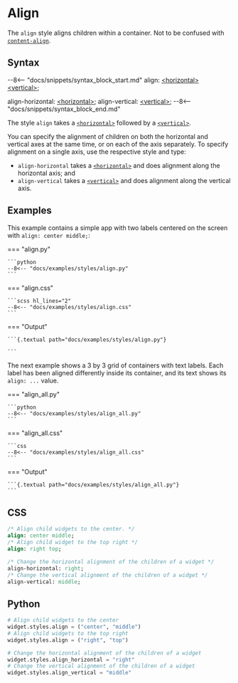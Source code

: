 # Align

The `align` style aligns children within a container.
Not to be confused with [`content-align`](../content_align).

## Syntax

--8<-- "docs/snippets/syntax_block_start.md"
align: <a href="../../css_types/horizontal">&lt;horizontal&gt;</a> <a href="../../css_types/vertical">&lt;vertical&gt;</a>;

align-horizontal: <a href="../../css_types/horizontal">&lt;horizontal&gt;</a>;
align-vertical: <a href="../../css_types/vertical">&lt;vertical&gt;</a>;
--8<-- "docs/snippets/syntax_block_end.md"

The style `align` takes a [`<horizontal>`](../../css_types/horizontal) followed by a [`<vertical>`](../../css_types/vertical).

You can specify the alignment of children on both the horizontal and vertical axes at the same time,
or on each of the axis separately.
To specify alignment on a single axis, use the respective style and type:

 - `align-horizontal` takes a [`<horizontal>`](../../css_types/horizontal) and does alignment along the horizontal axis; and
 - `align-vertical` takes a [`<vertical>`](../../css_types/vertical) and does alignment along the vertical axis.

## Examples

This example contains a simple app with two labels centered on the screen with `align: center middle;`:

=== "align.py"

    ```python
    --8<-- "docs/examples/styles/align.py"
    ```

=== "align.css"

    ```scss hl_lines="2"
    --8<-- "docs/examples/styles/align.css"
    ```

=== "Output"

    ```{.textual path="docs/examples/styles/align.py"}

    ```

The next example shows a 3 by 3 grid of containers with text labels.
Each label has been aligned differently inside its container, and its text shows its `align: ...` value.

=== "align_all.py"

    ```python
    --8<-- "docs/examples/styles/align_all.py"
    ```

=== "align_all.css"

    ```css
    --8<-- "docs/examples/styles/align_all.css"
    ```

=== "Output"

    ```{.textual path="docs/examples/styles/align_all.py"}
    ```

## CSS

```sass
/* Align child widgets to the center. */
align: center middle;
/* Align child widget to the top right */
align: right top;

/* Change the horizontal alignment of the children of a widget */
align-horizontal: right;
/* Change the vertical alignment of the children of a widget */
align-vertical: middle;
```

## Python
```python
# Align child widgets to the center
widget.styles.align = ("center", "middle")
# Align child widgets to the top right
widget.styles.align = ("right", "top")

# Change the horizontal alignment of the children of a widget
widget.styles.align_horizontal = "right"
# Change the vertical alignment of the children of a widget
widget.styles.align_vertical = "middle"
```
